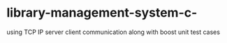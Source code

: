 # library-management-system-c-
using TCP IP server client communication along with boost unit test cases
